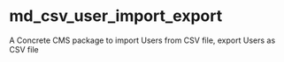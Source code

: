 # md_csv_user_import_export
A Concrete CMS package to import Users from CSV file, export Users as CSV file
